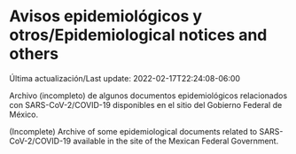 # Avisos epidemiológicos y otros/Epidemiological notices and others

Última actualización/Last update: 2022-02-17T22:24:08-06:00

Archivo (incompleto) de algunos documentos epidemiológicos relacionados con SARS-CoV-2/COVID-19 disponibles en el sitio del Gobierno Federal de México.

(Incomplete) Archive of some epidemiological documents related to SARS-CoV-2/COVID-19 available in the site of the Mexican Federal Government.
